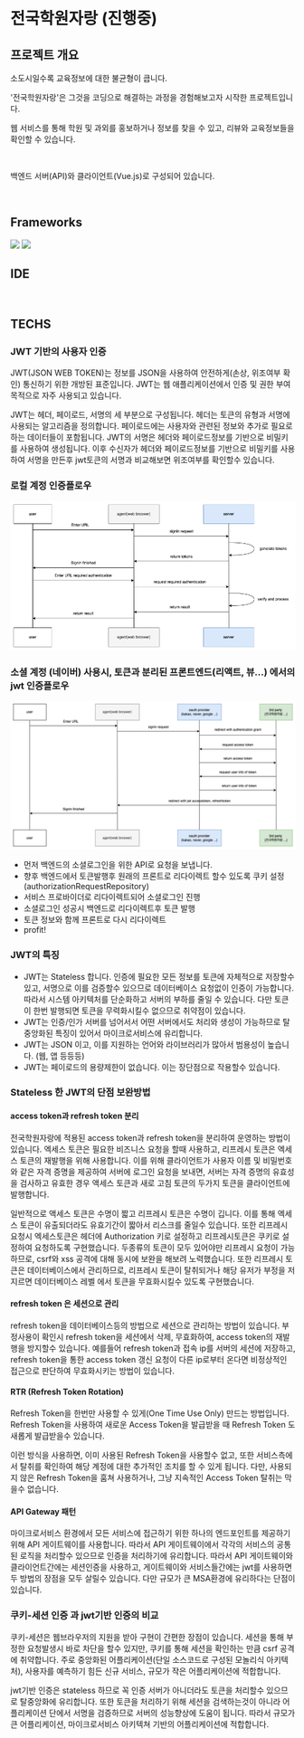 # 전국학원자랑 (진행중)

## 프로젝트 개요
소도시일수록 교육정보에 대한 불균형이 큽니다.

'전국학원자랑'은 그것을 코딩으로 해결하는 과정을 경험해보고자 시작한 프로젝트입니다.

웹 서비스를 통해 학원 및 과외를 홍보하거나 정보를 찾을 수 있고, 리뷰와 교육정보들을 확인할 수 있습니다.

<br>

백엔드 서버(API)와 클라이언트(Vue.js)로 구성되어 있습니다.

<br>

## Frameworks

<img src="https://img.shields.io/badge/Spring Boot-6DB33F?style=flat-square&logo=Spring Boot&logoColor=white"/> <img src="https://img.shields.io/badge/Vue.js-4FC08D?style=flat-square&logo=Vue.js&logoColor=white"/> 


## IDE

<img alt="" src ="https://img.shields.io/badge/VSCode-007ACC.svg?&style=flat&logo=Visual Studio Code&logoColor=white"/> <img alt="" src ="https://img.shields.io/badge/IntelliJ-000000.svg?&style=flat&logo=IntelliJ IDEA&logoColor=white"/>

## TECHS
### JWT 기반의 사용자 인증
JWT(JSON WEB TOKEN)는 정보를 JSON을 사용하여 안전하게(손상, 위조여부 확인) 통신하기 위한 개방된 표준입니다. JWT는 웹 애플리케이션에서 인증 및 권한 부여 목적으로 자주 사용되고 있습니다.

JWT는 헤더, 페이로드, 서명의 세 부분으로 구성됩니다. 헤더는 토큰의 유형과 서명에 사용되는 알고리즘을 정의합니다. 페이로드에는 사용자와 관련된 정보와 추가로 필요로 하는 데이터들이 포함됩니다. JWT의 서명은 헤더와 페이로드정보를 기반으로 비밀키를 사용하여 생성됩니다. 이후 수신자가 헤더와 페이로드정보를 기반으로 비밀키를 사용하여 서명을 만든후 jwt토큰의 서명과 비교해보면 위조여부를 확인할수 있습니다.

### 로컬 계정 인증플로우
![Github_Logo](./docs/jwt-workflow1.png)  

### 소셜 계정 (네이버) 사용시, 토큰과 분리된 프론트엔드(리액트, 뷰...) 에서의 jwt 인증플로우
![Github_Logo](./docs/jwt-workflow2.png)
- 먼저 백엔드의 소셜로그인을 위한 API로 요청을 보냅니다.
- 향후 백엔드에서 토큰발행후 원래의 프론트로 리다이렉트 할수 있도록 쿠키 설정 (authorizationRequestRepository)
- 서비스 프로바이더로 리다이렉트되어 소셜로그인 진행
- 소셜로그인 성공시 백엔드로 리다이렉트후 토큰 발행
- 토큰 정보와 함께 프론트로 다시 리다이렉트
- profit!

### JWT의 특징
- JWT는 Stateless 합니다. 인증에 필요한 모든 정보를 토큰에 자체적으로 저장할수 있고, 서명으로 이를 검증할수 있으므로 데이터베이스 요청없이 인증이 가능합니다. 따라서 시스템 아키텍처를 단순화하고 서버의 부하를 줄일 수 있습니다. 다만 토큰이 한번 발행되면 토큰을 무력화시킬수 없으므로 취약점이 있습니다.
- JWT는 인증/인가 서버를 넘어서서 어떤 서버에서도 처리와 생성이 가능하므로 탈중앙화된 특징이 있어서 마이크로서비스에 유리합니다.
- JWT는 JSON 이고, 이를 지원하는 언어와 라이브러리가 많아서 범용성이 높습니다. (웹, 앱 등등등)
- JWT는 페이로드의 용량제한이 없습니다. 이는 장단점으로 작용할수 있습니다.

### Stateless 한 JWT의 단점 보완방법
#### access token과 refresh token 분리
전국학원자랑에 적용된 access token과 refresh token을 분리하여 운영하는 방법이 있습니다. 엑세스 토큰은 필요한 비즈니스 요청을 할때 사용하고, 리프레시 토큰은 엑세스 토큰의 재발행을 위해 사용합니다. 이를 위해 클라이언트가 사용자 이름 및 비밀번호와 같은 자격 증명을 제공하여 서버에 로그인 요청을 보내면, 서버는 자격 증명의 유효성을 검사하고 유효한 경우 액세스 토큰과 새로 고침 토큰의 두가지 토큰을 클라이언트에 발행합니다.

일반적으로 액세스 토큰은 수명이 짧고 리프레시 토큰은 수명이 깁니다. 이를 통해 엑세스 토큰이 유출되더라도 유효기간이 짧아서 리스크를 줄일수 있습니다.
또한 리프레시 요청시 엑세스토큰은 헤더에 Authorization 키로 설정하고 리프레시토큰은 쿠키로 설정하여 요청하도록 구현했습니다. 두종류의 토큰이 모두 있어야만 리프레시 요청이 가능하므로, csrf와 xss 공격에 대해 동시에 보완을 해보려 노력했습니다. 또한 리프레시 토큰은 데이터베이스에서 관리하므로, 리프레시 토큰이 탈취되거나 해당 유저가 부정을 저지르면 데이터베이스 레벨 에서 토큰을 무효화시킬수 있도록 구현했습니다.

#### refresh token 은 세션으로 관리
refresh token을 데이터베이스등의 방법으로 세션으로 관리하는 방법이 있습니다. 부정사용이 확인시 refresh token을 세션에서 삭제, 무효화하여, access token의 재발행을 방지할수 있습니다. 예를들어 refresh token과 접속 ip를 서버의 세션에 저장하고, refresh token을 통한 access token 갱신 요청이 다른 ip로부터 온다면 비정상적인 접근으로 판단하여 무효화시키는 방법이 있습니다.

#### RTR (Refresh Token Rotation)
Refresh Token을 한번만 사용할 수 있게(One Time Use Only) 만드는 방법입니다. Refresh Token을 사용하여 새로운 Access Token을 발급받을 때 Refresh Token 도 새롭게 발급받을수 있습니다.

이런 방식을 사용하면, 이미 사용된 Refresh Token을 사용할수 없고, 또한 서비스측에서 탈취를 확인하여 해당 계정에 대한 추가적인 조치를 할 수 있게 됩니다. 다만, 사용되지 않은 Refresh Token을 훔쳐 사용하거나, 그냥 지속적인 Access Token 탈취는 막을수 없습니다.

#### API Gateway 패턴
마이크로서비스 환경에서 모든 서비스에 접근하기 위한 하나의 엔드포인트를 제공하기 위해 API 게이트웨이를 사용합니다. 따라서 API 게이트웨이에서 각각의 서비스의 공통된 로직을 처리할수 있으므로 인증을 처리하기에 유리합니다. 따라서 API 게이트웨이와 클라이언트간에는 세션인증을 사용하고, 게이트웨이와 서비스들간에는 jwt를 사용하면 두 방법의 장점을 모두 살릴수 있습니다. 다만 규모가 큰 MSA환경에 유리하다는 단점이 있습니다.

### 쿠키-세션 인증 과 jwt기반 인증의 비교
쿠키-세션은 웹브라우저의 지원을 받아 구현이 간편한 장점이 있습니다. 세션을 통해 부정한 요청발생시 바로 차단을 할수 있지만, 쿠키를 통해 세션을 확인하는 만큼 csrf 공격에 취약합니다. 주로 중앙화된 어플리케이션(단일 소스코드로 구성된 모놀리식 아키텍처), 사용자를 예측하기 힘든 신규 서비스, 규모가 작은 어플리케이션에 적합합니다.

jwt기반 인증은 stateless 하므로 꼭 인증 서버가 아니더라도 토큰을 처리할수 있으므로 탈중앙화에 유리합니다. 또한 토큰을 처리하기 위해 세션을 검색하는것이 아니라 어플리케이션 단에서 서명을 검증하므로 서버의 성능향상에 도움이 됩니다. 따라서 규모가 큰 어플리케이션, 마이크로서비스 아키텍쳐 기반의 어플리케이션에 적합합니다.


